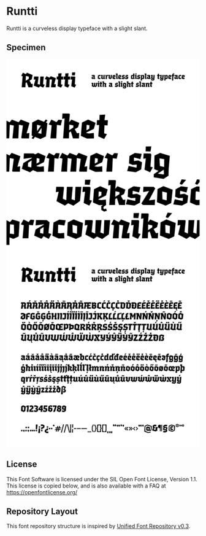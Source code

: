# Runtti

Runtti is a curveless display typeface with a slight slant.

## Specimen

![Runtti-v1.000-specimen-002](https://github.com/juusohai/Runtti/blob/master/documentation/images/Runtti-v1.000-specimen002.png)
![Runtti-v1.000-specimen-005](https://github.com/juusohai/Runtti/blob/master/documentation/images/Runtti-v1.000-specimen005.png)

## License

This Font Software is licensed under the SIL Open Font License, Version 1.1.
This license is copied below, and is also available with a FAQ at
https://openfontlicense.org/

## Repository Layout

This font repository structure is inspired by [Unified Font Repository v0.3](https://github.com/unified-font-repository/Unified-Font-Repository).
